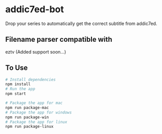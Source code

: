 # addic7ed-bot
Drop your series to automatically get the correct subtitle from addic7ed.

## Filename parser compatible with
eztv
(Added support soon…)

## To Use

```bash
# Install dependencies
npm install
# Run the app
npm start

# Package the app for mac
npm run package-mac
# Package the app for windows
npm run package-win
# Package the app for linux
npm run package-linux
```